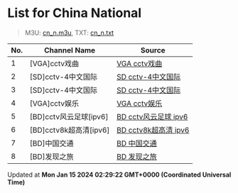# List for **China National**

> M3U: [cn_n.m3u](/cn_n.m3u), TXT: [cn_n.txt](/txt/cn_n.txt)

| No.  | Channel Name | Source |
| --- | ------------ | --- |
| 1 | [VGA]cctv戏曲 | [VGA cctv戏曲](https://epg.pw/stream/ec6ed8646b8ee0dcd7f829c483b8e5e8664a0ace5c98604c943a588c80301e77.ctv) |
| 2 | [SD]cctv-4中文国际 | [SD cctv-4中文国际](https://epg.pw/stream/e9df8fe337dd6bacbf98516a34c0b0c94b3d2a02339529dea3de3769add35fc9.m3u8) |
| 3 | [SD]cctv-4中文国际 | [SD cctv-4中文国际](https://epg.pw/stream/c3b4c0fa59357628b823a008e742caa5e3ea18df81216adbc62f3aa7afe556f0.m3u8) |
| 4 | [VGA]cctv娱乐 | [VGA cctv娱乐](https://epg.pw/stream/cbe9dd47979a7f9a29741d27857b6c23a33537a501de0ce5401c88ad3ddee655.ctv) |
| 5 | [BD]cctv风云足球[ipv6] | [BD cctv风云足球 ipv6](https://epg.pw/stream/2e8d029df5d70137c1c69e2a1816bbc1acfd3b94abac883b0cb3513b2d19e923.m3u8) |
| 6 | [BD]cctv8k超高清[ipv6] | [BD cctv8k超高清 ipv6](https://epg.pw/stream/79601350798b6a2ad47c0994421918b75b1acd8c65a31793cc463397b15f03d6.m3u8) |
| 7 | [BD]中国交通 | [BD 中国交通](https://epg.pw/stream/b64ee710ab0a22e28a389293610912b764d52f39b0a4bb0f3bd4706567b138b8.ctv) |
| 8 | [BD]发现之旅 | [BD 发现之旅](https://epg.pw/stream/0c141ad833ea9162fa1248de0bda4204a8c72f891e8ee10adb4303758f904aa3.ctv) |

Updated at **Mon Jan 15 2024 02:29:22 GMT+0000 (Coordinated Universal Time)**
